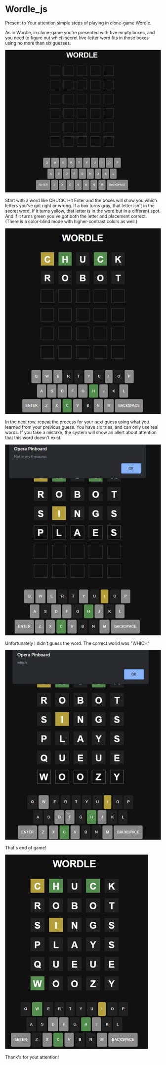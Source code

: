 # Wordle_js


Present to Your attention simple steps of playing in clone-game Wordle.

As in Wordle, in clone-game you're presented with five empty boxes, and you need to figure out which secret five-letter word fits in those boxes using no more than six guesses.


![Иллюстрация к проекту](https://github.com/Anastasia81k/Wordle_js/blob/main/asserts/2.jpg)


Start with a word like CHUCK. Hit Enter and the boxes will show you which letters you've got right or wrong. If a box turns gray, that letter isn't in the secret word. If it turns yellow, that letter is in the word but in a different spot. And if it turns green you've got both the letter and placement correct. (There is a color-blind mode with higher-contrast colors as well.)


![Иллюстрация к проекту](https://github.com/Anastasia81k/Wordle_js/blob/main/asserts/1.jpg)


In the next row, repeat the process for your next guess using what you learned from your previous guess. You have six tries, and can only use real words.
If you take a mistake, the system will show an allert about attention that this word doesn't exist.


![Иллюстрация к проекту](https://github.com/Anastasia81k/Wordle_js/blob/main/asserts/3.jpg)


Unfortunately I didn't guess the word. The correct world was "WHICH"


![Иллюстрация к проекту](https://github.com/Anastasia81k/Wordle_js/blob/main/asserts/4.jpg)


That's end of game!


![Иллюстрация к проекту](https://github.com/Anastasia81k/Wordle_js/blob/main/asserts/5.jpg)


Thank's for yout attention!
